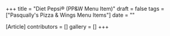 +++
title = "Diet Pepsi® (PP&W Menu Item)"
draft = false
tags = ["Pasqually's Pizza & Wings Menu Items"]
date = ""

[Article]
contributors = []
gallery = []
+++